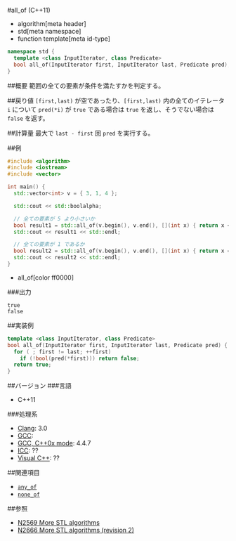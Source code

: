 #all_of (C++11)
* algorithm[meta header]
* std[meta namespace]
* function template[meta id-type]

```cpp
namespace std {
  template <class InputIterator, class Predicate>
  bool all_of(InputIterator first, InputIterator last, Predicate pred);
}
```

##概要
範囲の全ての要素が条件を満たすかを判定する。


##戻り値
`[first,last)` が空であったり、`[first,last)` 内の全てのイテレータ `i` について `pred(*i)` が `true` である場合は `true` を返し、そうでない場合は `false` を返す。


##計算量
最大で `last - first` 回 `pred` を実行する。


##例
```cpp
#include <algorithm>
#include <iostream>
#include <vector>

int main() {
  std::vector<int> v = { 3, 1, 4 };

  std::cout << std::boolalpha;

  // 全ての要素が 5 より小さいか
  bool result1 = std::all_of(v.begin(), v.end(), [](int x) { return x < 5; });
  std::cout << result1 << std::endl;

  // 全ての要素が 1 であるか
  bool result2 = std::all_of(v.begin(), v.end(), [](int x) { return x == 1; });
  std::cout << result2 << std::endl;
}
```
* all_of[color ff0000]

###出力
```
true
false
```

##実装例
```cpp
template <class InputIterator, class Predicate>
bool all_of(InputIterator first, InputIterator last, Predicate pred) {
  for ( ; first != last; ++first)
    if (!bool(pred(*first))) return false;
  return true;
}
```

##バージョン
###言語
- C++11

###処理系
- [Clang](/implementation.md#clang): 3.0
- [GCC](/implementation.md#gcc): 
- [GCC, C++0x mode](/implementation.md#gcc): 4.4.7
- [ICC](/implementation.md#icc): ??
- [Visual C++](/implementation.md#visual_cpp): ??


##関連項目
- [`any_of`](/reference/algorithm/any_of.md)
- [`none_of`](/reference/algorithm/none_of.md)


##参照
- [N2569 More STL algorithms](http://www.open-std.org/jtc1/sc22/wg21/docs/papers/2008/n2569.pdf)
- [N2666 More STL algorithms (revision 2)](http://www.open-std.org/jtc1/sc22/wg21/docs/papers/2008/n2666.pdf)

